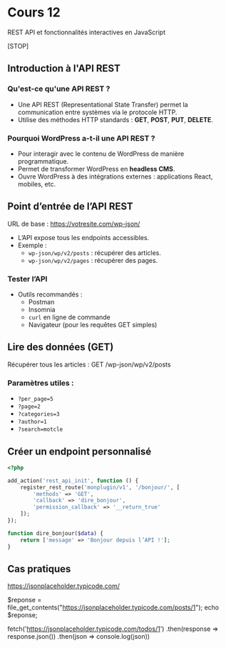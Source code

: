 # Cours 12

REST API et fonctionnalités interactives en JavaScript

[STOP]

## Introduction à l'API REST

### Qu'est-ce qu'une API REST ?
- Une API REST (Representational State Transfer) permet la communication entre systèmes via le protocole HTTP.
- Utilise des méthodes HTTP standards : **GET**, **POST**, **PUT**, **DELETE**.

### Pourquoi WordPress a-t-il une API REST ?
- Pour interagir avec le contenu de WordPress de manière programmatique.
- Permet de transformer WordPress en **headless CMS**.
- Ouvre WordPress à des intégrations externes : applications React, mobiles, etc.

## Point d’entrée de l’API REST

URL de base : https://votresite.com/wp-json/

- L’API expose tous les endpoints accessibles.
- Exemple :
  - `wp-json/wp/v2/posts` : récupérer des articles.
  - `wp-json/wp/v2/pages` : récupérer des pages.

### Tester l’API
- Outils recommandés :
  - Postman
  - Insomnia
  - `curl` en ligne de commande
  - Navigateur (pour les requêtes GET simples)

## Lire des données (GET)

Récupérer tous les articles : GET /wp-json/wp/v2/posts

### Paramètres utiles :
- `?per_page=5`
- `?page=2`
- `?categories=3`
- `?author=1`
- `?search=motcle`

## Créer un endpoint personnalisé

```php
<?php

add_action('rest_api_init', function () {
    register_rest_route('monplugin/v1', '/bonjour/', [
        'methods' => 'GET',
        'callback' => 'dire_bonjour',
        'permission_callback' => '__return_true'
    ]);
});

function dire_bonjour($data) {
    return ['message' => 'Bonjour depuis l’API !'];
}
```

## Cas pratiques








https://jsonplaceholder.typicode.com/

$reponse = file_get_contents("https://jsonplaceholder.typicode.com/posts/1");
echo $reponse;

fetch('https://jsonplaceholder.typicode.com/todos/1')
      .then(response => response.json())
      .then(json => console.log(json))
